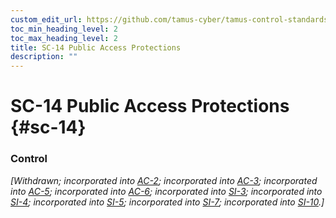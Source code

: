 ```yaml
---
custom_edit_url: https://github.com/tamus-cyber/tamus-control-standards/tree/main/content/tamus.edu/TAMUS_profile.xml
toc_min_heading_level: 2
toc_max_heading_level: 2
title: SC-14 Public Access Protections
description: ""
---
```


# SC-14 Public Access Protections {#sc-14}

### Control

<em>[Withdrawn; incorporated into [AC-2](/catalog/ac/ac-02#ac-02); incorporated into [AC-3](/catalog/ac/ac-03#ac-03); incorporated into [AC-5](/catalog/ac/ac-05#ac-05); incorporated into [AC-6](/catalog/ac/ac-06#ac-06); incorporated into [SI-3](/catalog/si/si-03#si-03); incorporated into [SI-4](/catalog/si/si-04#si-04); incorporated into [SI-5](/catalog/si/si-05#si-05); incorporated into [SI-7](/catalog/si/si-07#si-07); incorporated into [SI-10](/catalog/si/si-10#si-10).]</em>

